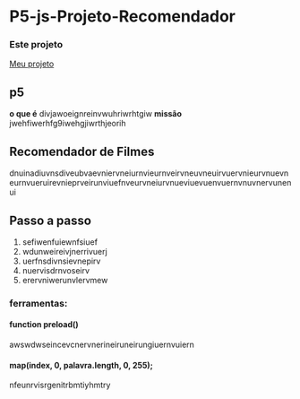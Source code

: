 # P5-js-Projeto-Recomendador

### Este projeto

[Meu projeto](https://editor.p5js.org/LuCaDelNero/sketches/ipgYuQWmC)


## p5

**o que é**
divjawoeignreinvwuhriwrhtgiw
__missão__
jwehfiwerhfg9iwehgjiwrthjeorih

## Recomendador de Filmes

dnuinadiuvnsdiveubvaevniervneiurnvieurnveirvneuvneuirvuervnieurvnuevneurnvueruirevnieprveirunviuefnveurvneiurvnueviuevuenvuernvnuvnervunenui

## Passo a passo

1. sefiwenfuiewnfsiuef
2. wdunweireivjnerrivuerj
3. uerfnsdivnsievnepirv
4. nuervisdrnvoseirv
5. erervniwerunvlervmew


### ferramentas:

#### function preload()
awswdwseincevcnervnerineiruneirungiuernvuiern

#### map(index, 0, palavra.length, 0, 255);

nfeunrvisrgenitrbmtiyhmtry








